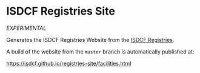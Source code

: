 ISDCF Registries Site
=====================

_EXPERIMENTAL_

Generates the ISDCF Registries Website from the [ISDCF Registries](https://github.com/ISDCF/registries).

A build of the website from the `master` branch is automatically published at:

https://isdcf.github.io/registries-site/facilities.html